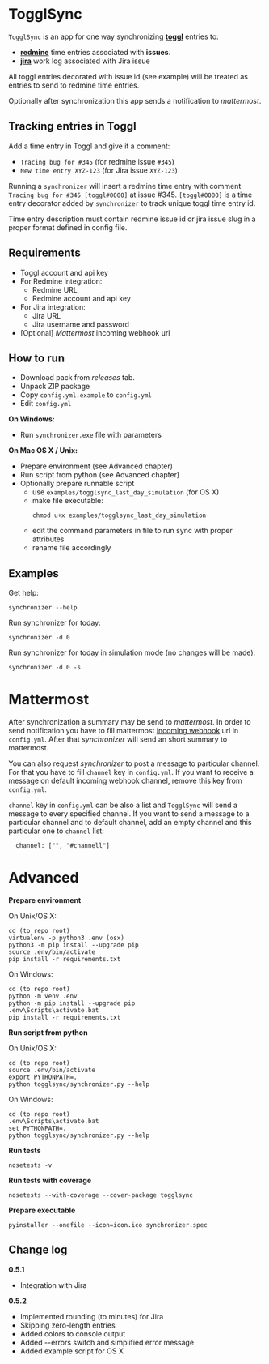 TogglSync
===

`TogglSync` is an app for one way synchronizing **[toggl](toggl.com)** entries to:
 - **[redmine](https://www.redmine.org/)** time entries associated with **issues**. 
 - **[jira]()** work log associated with Jira issue

All toggl entries decorated with issue id (see example) will be treated as entries to send to redmine time entries.

Optionally after synchronization this app sends a notification to *mattermost*.

Tracking entries in Toggl
---

Add a time entry in Toggl and give it a comment: 
- `Tracing bug for #345` (for redmine issue `#345`)
- `New time entry XYZ-123` (for Jira issue `XYZ-123`) 

Running a `synchronizer` will insert a redmine time entry with comment `Tracing bug for #345 [toggl#0000]` at issue #345. `[toggl#0000]` is a time entry decorator added by `synchronizer` to track unique toggl time entry id.

Time entry description must contain redmine issue id or jira issue slug in a proper format defined in config file.

Requirements
---

* Toggl account and api key
* For Redmine integration:
   - Redmine URL
   - Redmine account and api key
* For Jira integration:
   - Jira URL
   - Jira username and password
* [Optional] *Mattermost* incoming webhook url

How to run
---

- Download pack from *releases* tab.
- Unpack ZIP package
- Copy `config.yml.example` to `config.yml`
- Edit `config.yml`

**On Windows:**
- Run `synchronizer.exe` file with parameters

**On Mac OS X / Unix:**
- Prepare environment (see Advanced chapter)
- Run script from python (see Advanced chapter)
- Optionally prepare runnable script
   - use `examples/togglsync_last_day_simulation` (for OS X)
   - make file executable:
        ```
        chmod u+x examples/togglsync_last_day_simulation
        ```
   - edit the command parameters in file to run sync with proper attributes
   - rename file accordingly  

Examples  
---

Get help:

```
synchronizer --help
```

Run synchronizer for today:

```
synchronizer -d 0
```

Run synchronizer for today in simulation mode (no changes will be made):

```
synchronizer -d 0 -s
```

Mattermost
===

After synchronization a summary may be send to *mattermost*. In order to send notification you have to fill mattermost [incoming webhook](https://docs.mattermost.com/developer/webhooks-incoming.html) url in `config.yml`. After that *synchronizer* will send an short summary to mattermost.

You can also request *synchronizer* to post a message to particular channel. For that you have to fill `channel` key in `config.yml`. If you want to receive a message on default incoming webhook channel, remove this key from `config.yml`.

`channel` key in `config.yml` can be also a list and `TogglSync` will send a message to every specified channel. If you want to send a message to a particular channel and to default channel, add an empty channel and this particular one to `channel` list:

```
  channel: ["", "#channell"]
```

Advanced
===

**Prepare environment**

On Unix/OS X:
```
cd (to repo root)
virtualenv -p python3 .env (osx)
python3 -m pip install --upgrade pip
source .env/bin/activate
pip install -r requirements.txt
```

On Windows:
```
cd (to repo root)
python -m venv .env
python -m pip install --upgrade pip
.env\Scripts\activate.bat
pip install -r requirements.txt
```

**Run script from python**

On Unix/OS X:
```
cd (to repo root)
source .env/bin/activate
export PYTHONPATH=.
python togglsync/synchronizer.py --help
```

On Windows:
```
cd (to repo root)
.env\Scripts\activate.bat
set PYTHONPATH=.
python togglsync/synchronizer.py --help
```

**Run tests**

```
nosetests -v
```

**Run tests with coverage**

```
nosetests --with-coverage --cover-package togglsync
```

**Prepare executable**

```
pyinstaller --onefile --icon=icon.ico synchronizer.spec
```

Change log
---

**0.5.1**
- Integration with Jira

**0.5.2**
- Implemented rounding (to minutes) for Jira 
- Skipping zero-length entries
- Added colors to console output
- Added --errors switch and simplified error message 
- Added example script for OS X 